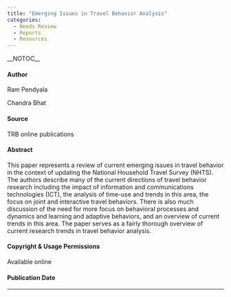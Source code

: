 ```yaml
---
title: "Emerging Issues in Travel Behavior Analysis"
categories:
  - Needs Review
  - Reports
  - Resources
---
```


\_\_NOTOC\_\_

#### Author

Ram Pendyala

Chandra Bhat

#### Source

TRB online publications

#### Abstract

This paper represents a review of current emerging issues in travel behavior in the context of updating the National Household Travel Survey (NHTS). The authors describe many of the current directions of travel behavior research including the impact of information and communications technologies (ICT), the analysis of time-use and trends in this area, the focus on joint and interactive travel behaviors. There is also much discussion of the need for more focus on behavioral processes and dynamics and learning and adaptive behaviors, and an overview of current trends in this area. The paper serves as a fairly thorough overview of current research trends in travel behavior analysis.

#### Copyright & Usage Permissions

Available online

#### Publication Date

------------------------------------------------------------------------

<comments />

